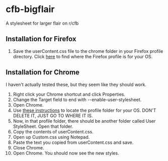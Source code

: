 cfb-bigflair
============

A stylesheet for larger flair on r/cfb

Installation for Firefox
------------------------
1. Save the userContent.css file to the chrome folder in your Firefox
profile directory. Click
[here](https://support.mozilla.org/en-US/kb/profiles-where-firefox-stores-user-data#w_how-do-i-find-my-profile)
to find where the Firefox profile is for your OS.

Installation for Chrome
-----------------------
I haven't actually tested these, but they seem like they should work.
1. Right click your Chrome shortcut and click Properties.
2. Change the Target field to end with --enable-user-stylesheet.
3. Open Chrome.
4. Use [these
instructions](https://support.google.com/chrome/bin/answer.py?hl=en&answer=142059)
to locate the profile folder for your OS. DON'T DELETE IT, JUST GO TO
WHERE IT IS.
5. Now, in that profile folder, there should be another folder called
User StyleSheet. Open that folder.
6. Copy the contents of userContent.css.
7. Open up Custom.css using Notepad.
8. Paste the text you copied from userContent.css and save.
9. Close Chrome.
10. Open Chrome. You should now see the new styles.
